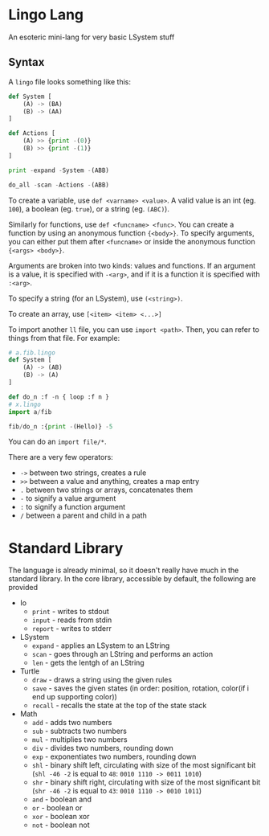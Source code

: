 # Lingo Lang
An esoteric mini-lang for very basic LSystem stuff

## Syntax
A `lingo` file looks something like this:
```python
def System [
    (A) -> (BA)
    (B) -> (AA)
]

def Actions [
    (A) >> {print -(0)}
    (B) >> {print -(1)}
]

print -expand -System -(ABB)

do_all -scan -Actions -(ABB)
```

To create a variable, use `def <varname> <value>`. A valid value is an int (eg. `100`), a boolean (eg. `true`), or a string (eg. `(ABC)`).

Similarly for functions, use `def <funcname> <func>`. You can create a function by using an anonymous function `{<body>}`. To specify arguments, you can either put them after `<funcname>` or inside the anonymous function `{<args> <body>}`.

Arguments are broken into two kinds: values and functions. If an argument is a value, it is specified with `-<arg>`, and if it is a function it is specified with `:<arg>`.

To specify a string (for an LSystem), use `(<string>)`.

To create an array, use `[<item> <item> <...>]`

To import another `ll` file, you can use `import <path>`. Then, you can refer to things from that file. For example:
```py
# a.fib.lingo
def System [
    (A) -> (AB)
    (B) -> (A)
]

def do_n :f -n { loop :f n }
# x.lingo
import a/fib

fib/do_n :{print -(Hello)} -5
```
You can do an `import file/*`.

There are a very few operators:
- `->` between two strings, creates a rule
- `>>` between a value and anything, creates a map entry
- `.` between two strings or arrays, concatenates them
- `-` to signify a value argument
- `:` to signify a function argument
- `/` between a parent and child in a path

# Standard Library
The language is already minimal, so it doesn't really have much in the standard library. In the core library, accessible by default, the following are provided
- Io
    - `print` - writes to stdout
    - `input` - reads from stdin
    - `report` - writes to stderr 
- LSystem
    - `expand` - applies an LSystem to an LString
    - `scan` - goes through an LString and performs an action
    - `len` - gets the lentgh of an LString
- Turtle 
    - `draw` - draws a string using the given rules
    - `save` - saves the given states (in order: position, rotation, color(if i end up supporting color))
    -  `recall` - recalls the state at the top of the state stack
-  Math
    - `add` - adds two numbers
    - `sub` - subtracts two numbers
    - `mul` - multiplies two numbers
    - `div` - divides two numbers, rounding down
    - `exp` - exponentiates two numbers, rounding down
    - `shl` - binary shift left, circulating with size of the most significant bit (`shl -46 -2` is equal to `48`: `0010 1110 -> 0011 1010`) 
    - `shr` - binary shift right, circulating with size of the most significant bit (`shr -46 -2` is equal to `43`: `0010 1110 -> 0010 1011`)
    - `and` - boolean and
    - `or` - boolean or
    - `xor` - boolean xor
    - `not` - boolean not
